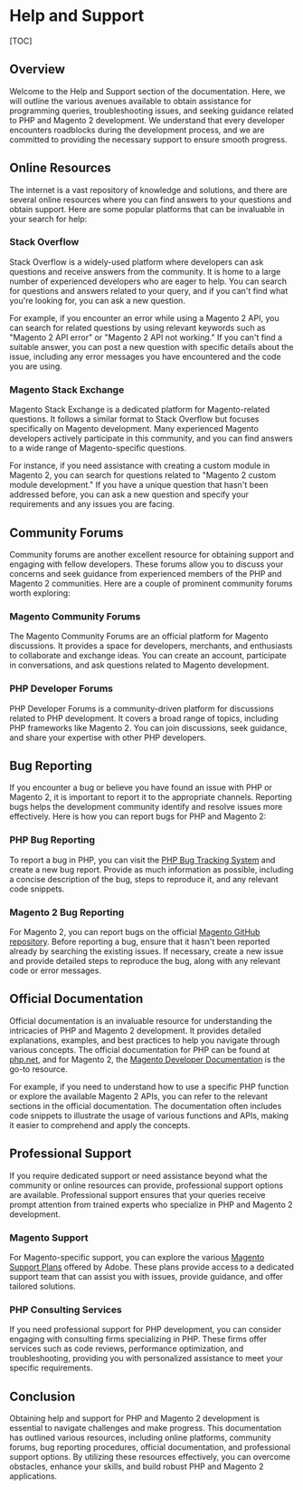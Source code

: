 # Help and Support

[TOC]

## Overview

Welcome to the Help and Support section of the documentation. Here, we will outline the various avenues available to
obtain assistance for programming queries, troubleshooting issues, and seeking guidance related to PHP and Magento 2
development. We understand that every developer encounters roadblocks during the development process, and we are
committed to providing the necessary support to ensure smooth progress.

## Online Resources

The internet is a vast repository of knowledge and solutions, and there are several online resources where you can find
answers to your questions and obtain support. Here are some popular platforms that can be invaluable in your search for
help:

### Stack Overflow

Stack Overflow is a widely-used platform where developers can ask questions and receive answers from the community. It
is home to a large number of experienced developers who are eager to help. You can search for questions and answers
related to your query, and if you can't find what you're looking for, you can ask a new question.

For example, if you encounter an error while using a Magento 2 API, you can search for related questions by using
relevant keywords such as "Magento 2 API error" or "Magento 2 API not working." If you can't find a suitable answer, you
can post a new question with specific details about the issue, including any error messages you have encountered and the
code you are using.

### Magento Stack Exchange

Magento Stack Exchange is a dedicated platform for Magento-related questions. It follows a similar format to Stack
Overflow but focuses specifically on Magento development. Many experienced Magento developers actively participate in
this community, and you can find answers to a wide range of Magento-specific questions.

For instance, if you need assistance with creating a custom module in Magento 2, you can search for questions related
to "Magento 2 custom module development." If you have a unique question that hasn't been addressed before, you can ask a
new question and specify your requirements and any issues you are facing.

## Community Forums

Community forums are another excellent resource for obtaining support and engaging with fellow developers. These forums
allow you to discuss your concerns and seek guidance from experienced members of the PHP and Magento 2 communities. Here
are a couple of prominent community forums worth exploring:

### Magento Community Forums

The Magento Community Forums are an official platform for Magento discussions. It provides a space for developers,
merchants, and enthusiasts to collaborate and exchange ideas. You can create an account, participate in conversations,
and ask questions related to Magento development.

### PHP Developer Forums

PHP Developer Forums is a community-driven platform for discussions related to PHP development. It covers a broad range
of topics, including PHP frameworks like Magento 2. You can join discussions, seek guidance, and share your expertise
with other PHP developers.

## Bug Reporting

If you encounter a bug or believe you have found an issue with PHP or Magento 2, it is important to report it to the
appropriate channels. Reporting bugs helps the development community identify and resolve issues more effectively. Here
is how you can report bugs for PHP and Magento 2:

### PHP Bug Reporting

To report a bug in PHP, you can visit the [PHP Bug Tracking System](https://bugs.php.net/) and create a new bug report.
Provide as much information as possible, including a concise description of the bug, steps to reproduce it, and any
relevant code snippets.

### Magento 2 Bug Reporting

For Magento 2, you can report bugs on the
official [Magento GitHub repository](https://github.com/magento/magento2/issues). Before reporting a bug, ensure that it
hasn't been reported already by searching the existing issues. If necessary, create a new issue and provide detailed
steps to reproduce the bug, along with any relevant code or error messages.

## Official Documentation

Official documentation is an invaluable resource for understanding the intricacies of PHP and Magento 2 development. It
provides detailed explanations, examples, and best practices to help you navigate through various concepts. The official
documentation for PHP can be found at [php.net](https://www.php.net/manual/en/index.php), and for Magento 2,
the [Magento Developer Documentation](https://devdocs.mage-os.org/) is the go-to resource.

For example, if you need to understand how to use a specific PHP function or explore the available Magento 2 APIs, you
can refer to the relevant sections in the official documentation. The documentation often includes code snippets to
illustrate the usage of various functions and APIs, making it easier to comprehend and apply the concepts.

## Professional Support

If you require dedicated support or need assistance beyond what the community or online resources can provide,
professional support options are available. Professional support ensures that your queries receive prompt attention from
trained experts who specialize in PHP and Magento 2 development.

### Magento Support

For Magento-specific support, you can explore the
various [Magento Support Plans](https://magento.com/support#support-plans) offered by Adobe. These plans provide access
to a dedicated support team that can assist you with issues, provide guidance, and offer tailored solutions.

### PHP Consulting Services

If you need professional support for PHP development, you can consider engaging with consulting firms specializing in
PHP. These firms offer services such as code reviews, performance optimization, and troubleshooting, providing you with
personalized assistance to meet your specific requirements.

## Conclusion

Obtaining help and support for PHP and Magento 2 development is essential to navigate challenges and make progress. This
documentation has outlined various resources, including online platforms, community forums, bug reporting procedures,
official documentation, and professional support options. By utilizing these resources effectively, you can overcome
obstacles, enhance your skills, and build robust PHP and Magento 2 applications.

